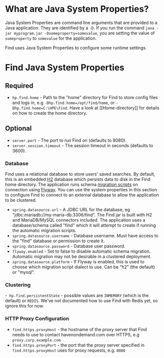 # What are Java System Properties?

Java System Properties are command line arguments that are provided to a Java application.  They are identified by a `-D`.  If you run the command `java -jar myprogram.jar -Dsomeproperty=somevalue`, you are setting the value of `someproperty` to `somevalue` for the application.

Find uses Java System Properties to configure some runtime settings.

# Find Java System Properties

## Required

- `hp.find.home` - Path to the "home" directory for Find to store config files and logs in, e.g `-Dhp.find.home=/opt/find/home`, or `-Dhp.find.home=C:\HPE\Find`.  Have a look at [[Home-directory]] for details on how to create the home directory.

## Optional

- `server.port` - The port to run Find on (defaults to 8080).
- `server.session.timeout` - The session timeout in seconds (defaults to 3600).

### Database

Find uses a relational database to store users' saved searches. By default, this is an embedded [H2](http://www.h2database.com/) database which persists data to disk in the Find home directory. The application runs schema [migration scripts](https://github.com/hpe-idol/find/tree/develop/core/src/main/resources/db/migration) on connection using [Flyway](https://flywaydb.org/). You can use the system properties in this section to configure Find to connect to an external database to allow the application to be clustered.

- `spring.datasource.url` - A JDBC URL for the database, eg "jdbc:mariadb://my-maria-db:3306/find". The Find jar is built with H2 and MariaDB/MySQL connectors included. The application uses a database/schema called "find" which it will attempt to create if running the automatic migration scripts.
- `spring.datasource.username` - Database username. Must have access to the "find" database or permission to create it.
- `spring.datasource.password` - Database user password.
- `flyway.enabled` - Set to false to disable automatic schema migration. Automatic migration may not be desirable in a clustered deployment.
- `spring.datasource.platform` - If Flyway is enabled, this is used to choose which migration script dialect to use. Can be "h2" (the default) or "mysql".

### Clustering

-` hp.find.persistentState` - possible values are `INMEMORY` (which is the default) or `REDIS`.  We've not documented how to use Find with Redis yet, so ignore this for now.

### HTTP Proxy Configuration
- `find.https.proxyHost` - the hostname of the proxy server that Find needs to use to contact havenondemand.com over HTTPS, e.g `proxy.corp.example.com`
- `find.https.proxyPort` - the port that the proxy server specified in `find.https.proxyHost` uses for proxy requests, e.g. `8080`